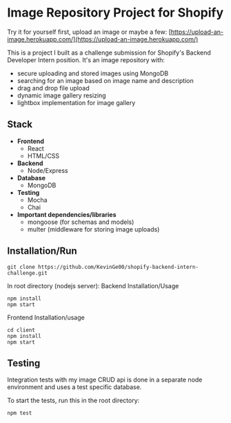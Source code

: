 # Image Repository Project for Shopify
Try it for yourself first, upload an image or maybe a few:
[https://upload-an-image.herokuapp.com/](https://upload-an-image.herokuapp.com/) 

This is a project I built as a challenge submission for Shopify's Backend Developer Intern position. It's an image repository with:

 - secure uploading and stored images using MongoDB
 - searching for an image based on image name and description
 - drag and drop file upload
 - dynamic image gallery resizing
 - lightbox implementation for image gallery

## Stack

 - **Frontend**
   - React
   - HTML/CSS
 - **Backend**
	  - Node/Express
- **Database**
   - MongoDB
- **Testing**  
   - Mocha
   -  Chai
- **Important dependencies/libraries**  
   - mongoose (for schemas and models)
   - multer (middleware for storing image uploads)
    

## Installation/Run
```
git clone https://github.com/KevinGe00/shopify-backend-intern-challenge.git
```
In root directory (nodejs server):
Backend Installation/Usage
```
npm install
npm start
```
Frontend Installation/usage
```
cd client
npm install
npm start
```
## Testing
Integration tests with my image CRUD api is done in a separate node environment and uses a test specific database.

To start the tests, run this in the root directory:
```
npm test
```
